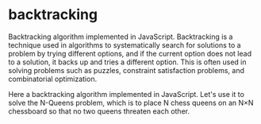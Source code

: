 # backtracking
Backtracking algorithm implemented in JavaScript.
Backtracking is a technique used in algorithms to systematically search for solutions to a problem by trying different options, and if the current option does not lead to a solution, it backs up and tries a different option. This is often used in solving problems such as puzzles, constraint satisfaction problems, and combinatorial optimization.

Here a backtracking algorithm implemented in JavaScript. Let's use it to solve the N-Queens problem, which is to place N chess queens on an N×N chessboard so that no two queens threaten each other.
